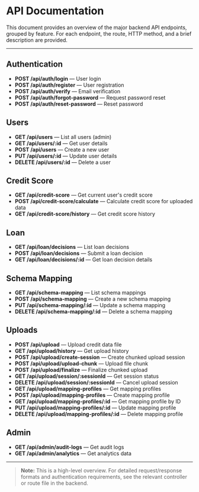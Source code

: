# API Documentation

This document provides an overview of the major backend API endpoints, grouped by feature. For each endpoint, the route, HTTP method, and a brief description are provided.

---

## Authentication
- **POST /api/auth/login** — User login
- **POST /api/auth/register** — User registration
- **POST /api/auth/verify** — Email verification
- **POST /api/auth/forgot-password** — Request password reset
- **POST /api/auth/reset-password** — Reset password

## Users
- **GET /api/users** — List all users (admin)
- **GET /api/users/:id** — Get user details
- **POST /api/users** — Create a new user
- **PUT /api/users/:id** — Update user details
- **DELETE /api/users/:id** — Delete a user

## Credit Score
- **GET /api/credit-score** — Get current user's credit score
- **POST /api/credit-score/calculate** — Calculate credit score for uploaded data
- **GET /api/credit-score/history** — Get credit score history

## Loan
- **GET /api/loan/decisions** — List loan decisions
- **POST /api/loan/decisions** — Submit a loan decision
- **GET /api/loan/decisions/:id** — Get loan decision details

## Schema Mapping
- **GET /api/schema-mapping** — List schema mappings
- **POST /api/schema-mapping** — Create a new schema mapping
- **PUT /api/schema-mapping/:id** — Update a schema mapping
- **DELETE /api/schema-mapping/:id** — Delete a schema mapping

## Uploads
- **POST /api/upload** — Upload credit data file
- **GET /api/upload/history** — Get upload history
- **POST /api/upload/create-session** — Create chunked upload session
- **POST /api/upload/upload-chunk** — Upload file chunk
- **POST /api/upload/finalize** — Finalize chunked upload
- **GET /api/upload/session/:sessionId** — Get session status
- **DELETE /api/upload/session/:sessionId** — Cancel upload session
- **GET /api/upload/mapping-profiles** — Get mapping profiles
- **POST /api/upload/mapping-profiles** — Create mapping profile
- **GET /api/upload/mapping-profiles/:id** — Get mapping profile by ID
- **PUT /api/upload/mapping-profiles/:id** — Update mapping profile
- **DELETE /api/upload/mapping-profiles/:id** — Delete mapping profile

## Admin
- **GET /api/admin/audit-logs** — Get audit logs
- **GET /api/admin/analytics** — Get analytics data

---

> **Note:** This is a high-level overview. For detailed request/response formats and authentication requirements, see the relevant controller or route file in the backend. 